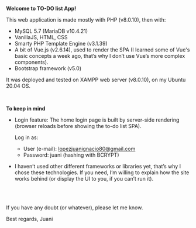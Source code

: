 **Welcome to TO-DO list App!**

This web application is made mostly with PHP (v8.0.10), then with:

- MySQL 5.7 (MariaDB v10.4.21)
- VanillaJS, HTML, CSS
- Smarty PHP Template Engine (v3.1.39) 
- A bit of Vue.js (v2.6.14), used to render the SPA (I learned some of Vue's basic concepts a week ago, that’s why I don’t use Vue’s more complex components).
- Bootstrap framework (v5.0)

It was deployed and tested on XAMPP web server (v8.0.10), on my Ubuntu 20.04 OS. 

<br>


**To keep in mind**

- Login feature: The home login page is built by server-side rendering (browser reloads before showing the to-do list SPA). 
	
    Log in as:
	- User (e-mail): lopezjuanignacio80@gmail.com
    - Password: juani (hashing with BCRYPT)

- I haven’t used other different frameworks or libraries yet, that’s why I chose these technologies. If you need, I’m willing to explain how the site works behind (or display the UI to you, if you can’t run it).
<br>
<br>

If you have any doubt (or whatever), please let me know.

Best regards, Juani
